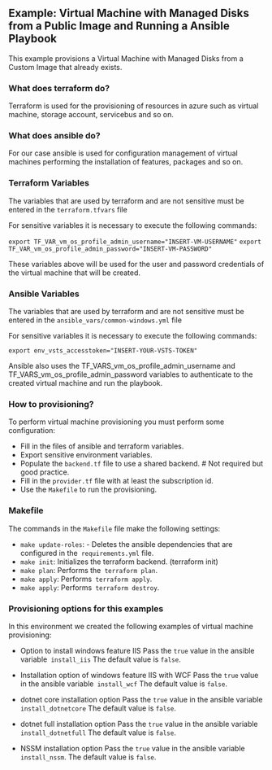 ## Example: Virtual Machine with Managed Disks from a Public Image and Running a Ansible Playbook

This example provisions a Virtual Machine with Managed Disks from a Custom Image that already exists.

### What does terraform do?

Terraform is used for the provisioning of resources in azure such as virtual machine, storage account, servicebus and so on.

### What does ansible do?

For our case ansible is used for configuration management of virtual machines performing the installation of features, packages and so on.

### Terraform Variables

The variables that are used by terraform and are not sensitive must be entered in the `terraform.tfvars` file

For sensitive variables it is necessary to execute the following commands:

```export TF_VAR_vm_os_profile_admin_username="INSERT-VM-USERNAME"```
```export TF_VAR_vm_os_profile_admin_password="INSERT-VM-PASSWORD"```

These variables above will be used for the user and password credentials of the virtual machine that will be created.

### Ansible Variables

The variables that are used by terraform and are not sensitive must be entered in the `ansible_vars/common-windows.yml` file

For sensitive variables it is necessary to execute the following commands:

```export env_vsts_accesstoken="INSERT-YOUR-VSTS-TOKEN"```

Ansible also uses the TF_VARS_vm_os_profile_admin_username and TF_VARS_vm_os_profile_admin_password variables to authenticate to the created virtual machine and run the playbook.

### How to provisioning?

To perform virtual machine provisioning you must perform some configuration:

 - Fill in the files of ansible and terraform variables.
 - Export sensitive environment variables.
 - Populate the `backend.tf` file to use a shared backend. # Not required but good practice.
 - Fill in the `provider.tf` file with at least the subscription id.
 - Use the `Makefile` to run the provisioning.

### Makefile 

The commands in the `Makefile` file make the following settings:

 - `make update-roles`: - Deletes the ansible dependencies that are configured in the` requirements.yml` file.
 - `make init`: Initializes the terraform backend. (terraform init)
 - `make plan`: Performs the` terraform plan`.
 - `make apply`: Performs` terraform apply`.
 - `make apply`: Performs` terraform destroy`.

### Provisioning options for this examples

In this environment we created the following examples of virtual machine provisioning:

 - Option to install windows feature IIS
Pass the `true` value in the ansible variable` install_iis` The default value is `false`.

 - Installation option of windows feature IIS with WCF
Pass the `true` value in the ansible variable` install_wcf` The default value is `false`.

 - dotnet core installation option
Pass the `true` value in the ansible variable` install_dotnetcore` The default value is `false`.

 - dotnet full installation option
Pass the `true` value in the ansible variable` install_dotnetfull` The default value is `false`.

 - NSSM installation option
Pass the `true` value in the ansible variable` install_nssm`. The default value is `false`.